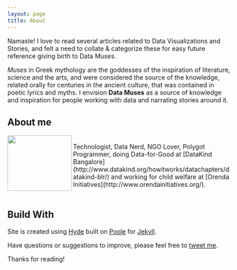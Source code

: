 ```yaml
---
layout: page
title: About
---
```


<p class="message">
    Namaste! I love to read several articles related to Data Visualizations and Stories, and felt a need to collate & categorize these for easy future reference giving birth to Data Muses. 
</p>

*Muses* in Greek mythology are the goddesses of the inspiration of literature, science and the arts, and were considered the source of the knowledge, related orally for centuries in the ancient culture, that was contained in poetic lyrics and myths. I envision <strong>Data Muses</strong> as a source of knowledge and inspiration for people working with data and narrating stories around it.

## About me

<img align="left" src="{{ site.baseurl }}public/headshot.jpg" height="125" width="145"/>
<br/>
Technologist, Data Nerd, NGO Lover, Polygot Programmer, doing Data-for-Good at [DataKind Bangalore](http://www.datakind.org/howitworks/datachapters/datakind-blr/) and working for child welfare at [Orenda Initiatives](http://www.orendainitiatives.org/).
<br/>
<br/>

## Build With

Site is created using [Hyde](http://hyde.getpoole.com) built on [Poole](https://github.com/poole) for [Jekyll](http://jekyllrb.com).

Have questions or suggestions to improve, please feel free to [tweet me](https://twitter.com/gggodhwani).

Thanks for reading!
